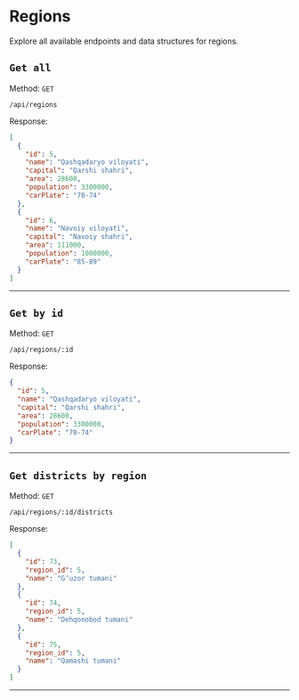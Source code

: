 # Regions

Explore all available endpoints and data structures for regions.

## `Get all`

Method:  `GET`

```
/api/regions
```

Response:

```json
[
  {
    "id": 5,
    "name": "Qashqadaryo viloyati",
    "capital": "Qarshi shahri",
    "area": 28600,
    "population": 3300000,
    "carPlate": "70-74"
  },
  {
    "id": 6,
    "name": "Navoiy viloyati",
    "capital": "Navoiy shahri",
    "area": 111000,
    "population": 1000000,
    "carPlate": "85-89"
  }
]
```

---

## `Get by id`

Method:  `GET`

```
/api/regions/:id
```

Response:

```json
{
  "id": 5,
  "name": "Qashqadaryo viloyati",
  "capital": "Qarshi shahri",
  "area": 28600,
  "population": 3300000,
  "carPlate": "70-74"
}
```

---

## `Get districts by region`

Method:  `GET`

```
/api/regions/:id/districts
```

Response:

```json
[
  {
    "id": 73,
    "region_id": 5,
    "name": "G‘uzor tumani"
  },
  {
    "id": 74,
    "region_id": 5,
    "name": "Dehqonobod tumani"
  },
  {
    "id": 75,
    "region_id": 5,
    "name": "Qamashi tumani"
  }
]
```

---
